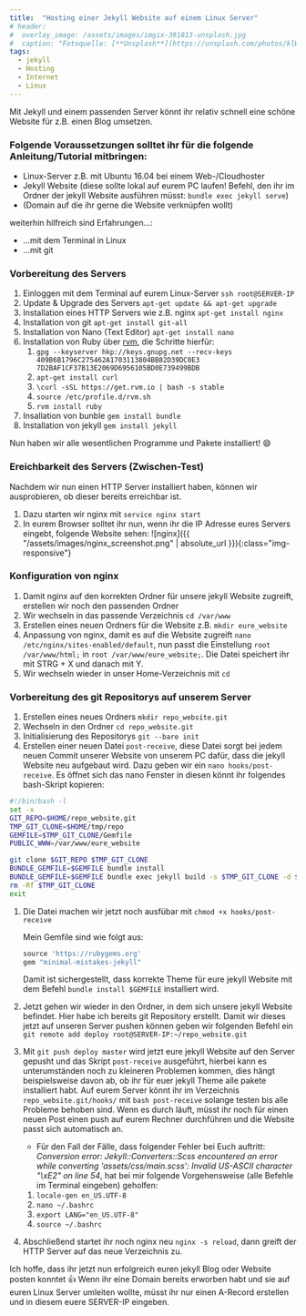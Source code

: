 ```yaml
---
title:  "Hosting einer Jekyll Website auf einem Linux Server"
# header:
#  overlay_image: /assets/images/imgix-391813-unsplash.jpg
#  caption: "Fotoquelle: [**Unsplash**](https://unsplash.com/photos/klWUhr-wPJ8?utm_source=unsplash&utm_medium=referral&utm_content=creditCopyText)"
tags:
  - jekyll
  - Hosting
  - Internet
  - Linux  
---
```


Mit Jekyll und einem passenden Server könnt ihr relativ schnell eine schöne Website für z.B. einen Blog umsetzen.

### Folgende Voraussetzungen solltet ihr für die folgende Anleitung/Tutorial mitbringen:

* Linux-Server z.B. mit Ubuntu 16.04 bei einem Web-/Cloudhoster
* Jekyll Website (diese sollte lokal auf eurem PC laufen! Befehl, den ihr im Ordner der jekyll Website ausführen müsst: `bundle exec jekyll serve`)
* (Domain auf die ihr gerne die Website verknüpfen wollt)

weiterhin hilfreich sind Erfahrungen...:

* ...mit dem Terminal in Linux
* ...mit git

### Vorbereitung des Servers

1. Einloggen mit dem Terminal auf eurem Linux-Server `ssh root@SERVER-IP`
1. Update & Upgrade des Servers `apt-get update && apt-get upgrade`
1. Installation eines HTTP Servers wie z.B. nginx `apt-get install nginx`
1. Installation von git `apt-get install git-all`
1. Installation von Nano (Text Editor) `apt-get install nano`
1. Installation von Ruby über [rvm](http://rvm.io/), die Schritte hierfür:
    1. `gpg --keyserver hkp://keys.gnupg.net --recv-keys 409B6B1796C275462A1703113804BB82D39DC0E3 7D2BAF1CF37B13E2069D6956105BD0E739499BDB`
    1. `apt-get install curl`
    1. `\curl -sSL https://get.rvm.io | bash -s stable`
    1. `source /etc/profile.d/rvm.sh`
    1. `rvm install ruby`
1. Insallation von bunble `gem install bundle`
1. Installation von jekyll `gem install jekyll`

Nun haben wir alle wesentlichen Programme und Pakete installiert! :smile:

### Ereichbarkeit des Servers (Zwischen-Test)

Nachdem wir nun einen HTTP Server installiert haben, können wir ausprobieren, ob dieser bereits erreichbar ist.

1. Dazu starten wir nginx mit `service nginx start`
2. In eurem Browser solltet ihr nun, wenn ihr die IP Adresse eures Servers eingebt, folgende Website sehen:
![nginx]({{ "/assets/images/nginx_screenshot.png" | absolute_url }}){:class="img-responsive"}

### Konfiguration von nginx

1. Damit nginx auf den korrekten Ordner für unsere jekyll Website zugreift, erstellen wir noch den passenden Ordner
2. Wir wechseln in das passende Verzeichnis `cd /var/www`
3. Erstellen eines neuen Ordners für die Website z.B. `mkdir eure_website`
1. Anpassung von nginx, damit es auf die Website zugreift `nano /etc/nginx/sites-enabled/default`, nun passt die Einstellung `root /var/www/html;` in `root /var/www/eure_website;`. Die Datei speichert ihr mit STRG + X und danach mit Y.
1. Wir wechseln wieder in unser Home-Verzeichnis mit `cd`


### Vorbereitung des git Repositorys auf unserem Server

1. Erstellen eines neues Ordners `mkdir repo_website.git`
1. Wechseln in den Ordner `cd repo_website.git`
1. Initialisierung des Repositorys `git --bare init`
1. Erstellen einer neuen Datei `post-receive`, diese Datei sorgt bei jedem neuen Commit unserer Website von unserem PC dafür, dass die jekyll Website neu aufgebaut wird. Dazu geben wir ein `nano hooks/post-receive`. Es öffnet sich das nano Fenster in diesen könnt ihr folgendes bash-Skript kopieren:



``` bash
#!/bin/bash -l
set -x
GIT_REPO=$HOME/repo_website.git
TMP_GIT_CLONE=$HOME/tmp/repo
GEMFILE=$TMP_GIT_CLONE/Gemfile
PUBLIC_WWW=/var/www/eure_website

git clone $GIT_REPO $TMP_GIT_CLONE
BUNDLE_GEMFILE=$GEMFILE bundle install
BUNDLE_GEMFILE=$GEMFILE bundle exec jekyll build -s $TMP_GIT_CLONE -d $PUBLIC_WWW
rm -Rf $TMP_GIT_CLONE
exit
```

1. Die Datei machen wir jetzt noch ausfübar mit `chmod +x hooks/post-receive`

    Mein Gemfile sind wie folgt aus:
    ``` ruby
    source 'https://rubygems.org'
    gem "minimal-mistakes-jekyll"
    ```

    Damit ist sichergestellt, dass korrekte Theme für eure jekyll Website mit dem Befehl `bundle install $GEMFILE` installiert wird.


1. Jetzt gehen wir wieder in den Ordner, in dem sich unsere jekyll Website befindet. Hier habe ich bereits git Repository erstellt. Damit wir dieses jetzt auf unseren Server pushen können geben wir folgenden Befehl ein `git remote add deploy root@SERVER-IP:~/repo_website.git`
1. Mit `git push deploy master` wird jetzt eure jekyll Website auf den Server gepusht und das Skript `post-receive` ausgeführt, hierbei kann es unterumständen noch zu kleineren Problemen kommen, dies hängt beispielsweise davon ab, ob ihr für euer jekyll Theme alle pakete installiert habt. Auf eurem Server könnt ihr im Verzeichnis `repo_website.git/hooks/` mit `bash post-receive` solange testen bis alle Probleme behoben sind. Wenn es durch läuft, müsst ihr noch für einen neuen Post einen push auf eurem Rechner durchführen und die Website passt sich automatisch an.

    * Für den Fall der Fälle, dass folgender Fehler bei Euch auftritt:
    _Conversion error: Jekyll::Converters::Scss encountered an error while converting 'assets/css/main.scss': Invalid US-ASCII character "\xE2" on line 54_, hat bei mir folgende Vorgehensweise (alle Befehle im Terminal eingeben) geholfen:
    1. `locale-gen en_US.UTF-8`
    1. `nano ~/.bashrc`
    1. `export LANG="en_US.UTF-8"`
    1. `source ~/.bashrc`


1. Abschließend startet ihr noch nginx neu `nginx -s reload`, dann greift der HTTP Server auf das neue Verzeichnis zu.

Ich hoffe, dass ihr jetzt nun erfolgreich euren jekyll Blog oder Website posten konntet :+1:
Wenn ihr eine Domain bereits erworben habt und sie auf euren Linux Server umleiten wollte, müsst ihr nur einen A-Record erstellen und in diesem euere SERVER-IP eingeben.
